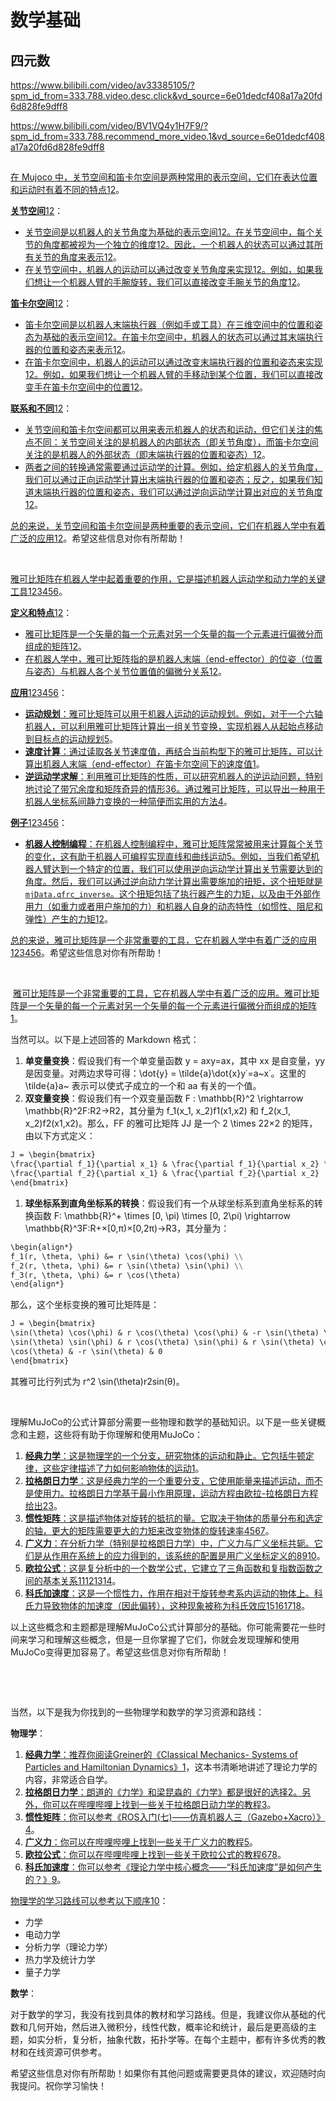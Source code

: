 #  数学基础

## 四元数

https://www.bilibili.com/video/av33385105/?spm_id_from=333.788.video.desc.click&vd_source=6e01dedcf408a17a20fd6d828fe9dff8

https://www.bilibili.com/video/BV1VQ4y1H7F9/?spm_id_from=333.788.recommend_more_video.1&vd_source=6e01dedcf408a17a20fd6d828fe9dff8

## 

[在 Mujoco 中，关节空间和笛卡尔空间是两种常用的表示空间，它们在表达位置和运动时有着不同的特点](https://zhuanlan.zhihu.com/p/639017263)[1](https://zhuanlan.zhihu.com/p/639017263)[2](https://zhuanlan.zhihu.com/p/641449452)。

[**关节空间**](https://zhuanlan.zhihu.com/p/639017263)[1](https://zhuanlan.zhihu.com/p/639017263)[2](https://zhuanlan.zhihu.com/p/641449452)：

- [关节空间是以机器人的关节角度为基础的表示空间](https://zhuanlan.zhihu.com/p/639017263)[1](https://zhuanlan.zhihu.com/p/639017263)[2](https://zhuanlan.zhihu.com/p/641449452)[。在关节空间中，每个关节的角度都被视为一个独立的维度](https://zhuanlan.zhihu.com/p/639017263)[1](https://zhuanlan.zhihu.com/p/639017263)[2](https://zhuanlan.zhihu.com/p/641449452)[。因此，一个机器人的状态可以通过其所有关节的角度来表示](https://zhuanlan.zhihu.com/p/639017263)[1](https://zhuanlan.zhihu.com/p/639017263)[2](https://zhuanlan.zhihu.com/p/641449452)。
- [在关节空间中，机器人的运动可以通过改变关节角度来实现](https://zhuanlan.zhihu.com/p/639017263)[1](https://zhuanlan.zhihu.com/p/639017263)[2](https://zhuanlan.zhihu.com/p/641449452)[。例如，如果我们想让一个机器人臂的手腕旋转，我们可以直接改变手腕关节的角度](https://zhuanlan.zhihu.com/p/639017263)[1](https://zhuanlan.zhihu.com/p/639017263)[2](https://zhuanlan.zhihu.com/p/641449452)。

[**笛卡尔空间**](https://zhuanlan.zhihu.com/p/639017263)[1](https://zhuanlan.zhihu.com/p/639017263)[2](https://zhuanlan.zhihu.com/p/641449452)：

- [笛卡尔空间是以机器人末端执行器（例如手或工具）在三维空间中的位置和姿态为基础的表示空间](https://zhuanlan.zhihu.com/p/639017263)[1](https://zhuanlan.zhihu.com/p/639017263)[2](https://zhuanlan.zhihu.com/p/641449452)[。在笛卡尔空间中，机器人的状态可以通过其末端执行器的位置和姿态来表示](https://zhuanlan.zhihu.com/p/639017263)[1](https://zhuanlan.zhihu.com/p/639017263)[2](https://zhuanlan.zhihu.com/p/641449452)。
- [在笛卡尔空间中，机器人的运动可以通过改变末端执行器的位置和姿态来实现](https://zhuanlan.zhihu.com/p/639017263)[1](https://zhuanlan.zhihu.com/p/639017263)[2](https://zhuanlan.zhihu.com/p/641449452)[。例如，如果我们想让一个机器人臂的手移动到某个位置，我们可以直接改变手在笛卡尔空间中的位置](https://zhuanlan.zhihu.com/p/639017263)[1](https://zhuanlan.zhihu.com/p/639017263)[2](https://zhuanlan.zhihu.com/p/641449452)。

[**联系和不同**](https://zhuanlan.zhihu.com/p/639017263)[1](https://zhuanlan.zhihu.com/p/639017263)[2](https://zhuanlan.zhihu.com/p/641449452)：

- [关节空间和笛卡尔空间都可以用来表示机器人的状态和运动，但它们关注的焦点不同：关节空间关注的是机器人的内部状态（即关节角度），而笛卡尔空间关注的是机器人的外部状态（即末端执行器的位置和姿态）](https://zhuanlan.zhihu.com/p/639017263)[1](https://zhuanlan.zhihu.com/p/639017263)[2](https://zhuanlan.zhihu.com/p/641449452)。
- [两者之间的转换通常需要通过运动学的计算。例如，给定机器人的关节角度，我们可以通过正向运动学计算出末端执行器的位置和姿态；反之，如果我们知道末端执行器的位置和姿态，我们可以通过逆向运动学计算出对应的关节角度](https://zhuanlan.zhihu.com/p/639017263)[1](https://zhuanlan.zhihu.com/p/639017263)[2](https://zhuanlan.zhihu.com/p/641449452)。

[总的来说，关节空间和笛卡尔空间是两种重要的表示空间，它们在机器人学中有着广泛的应用](https://zhuanlan.zhihu.com/p/639017263)[1](https://zhuanlan.zhihu.com/p/639017263)[2](https://zhuanlan.zhihu.com/p/641449452)。希望这些信息对你有所帮助！

​                 





[雅可比矩阵在机器人学中起着重要的作用，它是描述机器人运动学和动力学的关键工具](https://zhuanlan.zhihu.com/p/488570642)[1](https://zhuanlan.zhihu.com/p/488570642)[2](https://zhuanlan.zhihu.com/p/341805201)[3](https://bing.com/search?q=雅可比矩阵+定义+特点+应用+机器人+控制+编程+例子)[4](https://www.zhangqiaokeyan.com/academic-journal-cn_journal-tianjin-institute-light-industry_thesis/0201266018081.html)[5](https://wenku.baidu.com/view/67a59c68edfdc8d376eeaeaad1f34693daef108f.html)[6](https://journal.bit.edu.cn/zr/cn/article/doi/10.15918/j.tbit1001-0645.2017.168)。

[**定义和特点**](https://zhuanlan.zhihu.com/p/488570642)[1](https://zhuanlan.zhihu.com/p/488570642)[2](https://zhuanlan.zhihu.com/p/341805201)：

- [雅可比矩阵是一个矢量的每一个元素对另一个矢量的每一个元素进行偏微分而组成的矩阵](https://zhuanlan.zhihu.com/p/488570642)[1](https://zhuanlan.zhihu.com/p/488570642)[2](https://zhuanlan.zhihu.com/p/341805201)。
- [在机器人学中，雅可比矩阵指的是机器人末端（end-effector）的位姿（位置与姿态）与机器人各个关节位置值的偏微分关系](https://zhuanlan.zhihu.com/p/488570642)[1](https://zhuanlan.zhihu.com/p/488570642)[2](https://zhuanlan.zhihu.com/p/341805201)。

[**应用**](https://zhuanlan.zhihu.com/p/488570642)[1](https://zhuanlan.zhihu.com/p/488570642)[2](https://zhuanlan.zhihu.com/p/341805201)[3](https://bing.com/search?q=雅可比矩阵+定义+特点+应用+机器人+控制+编程+例子)[4](https://www.zhangqiaokeyan.com/academic-journal-cn_journal-tianjin-institute-light-industry_thesis/0201266018081.html)[5](https://wenku.baidu.com/view/67a59c68edfdc8d376eeaeaad1f34693daef108f.html)[6](https://journal.bit.edu.cn/zr/cn/article/doi/10.15918/j.tbit1001-0645.2017.168)：

- [**运动规划**：雅可比矩阵可以用于机器人运动的运动规划。例如，对于一个六轴机器人，可以利用雅可比矩阵计算出一组关节变换，实现机器人从起始点移动到目标点的运动规划](https://zhuanlan.zhihu.com/p/488570642)[5](https://wenku.baidu.com/view/67a59c68edfdc8d376eeaeaad1f34693daef108f.html)。
- [**速度计算**：通过读取各关节速度值，再结合当前构型下的雅可比矩阵，可以计算出机器人末端（end-effector）在笛卡尔空间下的速度值](https://zhuanlan.zhihu.com/p/488570642)[1](https://zhuanlan.zhihu.com/p/488570642)。
- [**逆运动学求解**：利用雅可比矩阵的性质，可以研究机器人的逆运动问题，特别地讨论了带冗余度和矩阵奇异的情形](https://zhuanlan.zhihu.com/p/488570642)[3](https://bing.com/search?q=雅可比矩阵+定义+特点+应用+机器人+控制+编程+例子)[6](https://journal.bit.edu.cn/zr/cn/article/doi/10.15918/j.tbit1001-0645.2017.168)[。通过雅可比矩阵，可以导出一种用于机器人坐标系间静力变换的一种简便而实用的方法](https://zhuanlan.zhihu.com/p/488570642)[4](https://www.zhangqiaokeyan.com/academic-journal-cn_journal-tianjin-institute-light-industry_thesis/0201266018081.html)。

[**例子**](https://zhuanlan.zhihu.com/p/488570642)[1](https://zhuanlan.zhihu.com/p/488570642)[2](https://zhuanlan.zhihu.com/p/341805201)[3](https://bing.com/search?q=雅可比矩阵+定义+特点+应用+机器人+控制+编程+例子)[4](https://www.zhangqiaokeyan.com/academic-journal-cn_journal-tianjin-institute-light-industry_thesis/0201266018081.html)[5](https://wenku.baidu.com/view/67a59c68edfdc8d376eeaeaad1f34693daef108f.html)[6](https://journal.bit.edu.cn/zr/cn/article/doi/10.15918/j.tbit1001-0645.2017.168)：

- [**机器人控制编程**：在机器人控制编程中，雅可比矩阵常常被用来计算每个关节的变化，这有助于机器人可编程实现直线和曲线运动](https://wenku.baidu.com/view/67a59c68edfdc8d376eeaeaad1f34693daef108f.html)[5](https://wenku.baidu.com/view/67a59c68edfdc8d376eeaeaad1f34693daef108f.html)[。例如，当我们希望机器人臂达到一个特定的位置，我们可以使用逆向运动学计算出关节需要达到的角度。然后，我们可以通过逆向动力学计算出需要施加的扭矩，这个扭矩就是 `mjData.qfrc_inverse`。这个扭矩包括了执行器产生的力矩，以及由于外部作用力（如重力或者用户施加的力）和机器人自身的动态特性（如惯性、阻尼和弹性）产生的力矩](https://zhuanlan.zhihu.com/p/488570642)[1](https://zhuanlan.zhihu.com/p/488570642)[2](https://zhuanlan.zhihu.com/p/341805201)。

[总的来说，雅可比矩阵是一个非常重要的工具，它在机器人学中有着广泛的应用](https://zhuanlan.zhihu.com/p/488570642)[1](https://zhuanlan.zhihu.com/p/488570642)[2](https://zhuanlan.zhihu.com/p/341805201)[3](https://bing.com/search?q=雅可比矩阵+定义+特点+应用+机器人+控制+编程+例子)[4](https://www.zhangqiaokeyan.com/academic-journal-cn_journal-tianjin-institute-light-industry_thesis/0201266018081.html)[5](https://wenku.baidu.com/view/67a59c68edfdc8d376eeaeaad1f34693daef108f.html)[6](https://journal.bit.edu.cn/zr/cn/article/doi/10.15918/j.tbit1001-0645.2017.168)。希望这些信息对你有所帮助！

​                 

​              [雅可比矩阵是一个非常重要的工具，它在机器人学中有着广泛的应用。雅可比矩阵是一个矢量的每一个元素对另一个矢量的每一个元素进行偏微分而组成的矩阵](https://zh.wikipedia.org/wiki/雅可比矩阵)[1](https://zh.wikipedia.org/wiki/雅可比矩阵)。



当然可以。以下是上述回答的 Markdown 格式：

1. **单变量变换**：假设我们有一个单变量函数 y = axy=ax，其中 xx 是自变量，yy 是因变量。对两边求导可得：\dot{y} = \tilde{a}\dot{x}y˙=a~x˙。这里的 \tilde{a}a~ 表示可以使式子成立的一个和 aa 有关的一个值。
2. **双变量变换**：假设我们有一个双变量函数 F : \mathbb{R}^2 \rightarrow \mathbb{R}^2F:R2→R2，其分量为 f_1(x_1, x_2)f1(x1,x2) 和 f_2(x_1, x_2)f2(x1,x2)。那么，FF 的雅可比矩阵 JJ 是一个 2 \times 22×2 的矩阵，由以下方式定义：

```markdown
J = \begin{bmatrix}
\frac{\partial f_1}{\partial x_1} & \frac{\partial f_1}{\partial x_2} \\
\frac{\partial f_2}{\partial x_1} & \frac{\partial f_2}{\partial x_2}
\end{bmatrix}
```

1. **球坐标系到直角坐标系的转换**：假设我们有一个从球坐标系到直角坐标系的转换函数 F: \mathbb{R}^+ \times [0, \pi) \times [0, 2\pi) \rightarrow \mathbb{R}^3F:R+×[0,π)×[0,2π)→R3，其分量为：

```markdown
\begin{align*}
f_1(r, \theta, \phi) &= r \sin(\theta) \cos(\phi) \\
f_2(r, \theta, \phi) &= r \sin(\theta) \sin(\phi) \\
f_3(r, \theta, \phi) &= r \cos(\theta)
\end{align*}
```

那么，这个坐标变换的雅可比矩阵是：

```markdown
J = \begin{bmatrix}
\sin(\theta) \cos(\phi) & r \cos(\theta) \cos(\phi) & -r \sin(\theta) \sin(\phi) \\
\sin(\theta) \sin(\phi) & r \cos(\theta) \sin(\phi) & r \sin(\theta) \cos(\phi) \\
\cos(\theta) & -r \sin(\theta) & 0
\end{bmatrix}
```

其雅可比行列式为 r^2 \sin(\theta)r2sin(θ)。



​              



理解MuJoCo的公式计算部分需要一些物理和数学的基础知识。以下是一些关键概念和主题，这些将有助于你理解和使用MuJoCo：

1. [**经典力学**：这是物理学的一个分支，研究物体的运动和静止。它包括牛顿定律，这些定律描述了力如何影响物体的运动](https://en.wikipedia.org/wiki/Lagrangian_mechanics)[1](https://en.wikipedia.org/wiki/Lagrangian_mechanics)。
2. [**拉格朗日力学**：这是经典力学的一个重要分支，它使用能量来描述运动，而不是使用力。拉格朗日力学基于最小作用原理，运动方程由欧拉-拉格朗日方程给出](https://profoundphysics.com/lagrangian-mechanics-for-beginners/)[2](https://profoundphysics.com/lagrangian-mechanics-for-beginners/)[3](https://chem.libretexts.org/Bookshelves/Physical_and_Theoretical_Chemistry_Textbook_Maps/Advanced_Statistical_Mechanics_(Tuckerman)/01%3A_Classical_mechanics/1.01%3A_The_Lagrangian_Formulation_of_Classical_Mechanics)。
3. [**惯性矩阵**：这是描述物体对旋转的抵抗的量。它取决于物体的质量分布和选定的轴，更大的矩阵需要更大的力矩来改变物体的旋转速率](https://en.wikipedia.org/wiki/Moment_of_inertia)[4](https://en.wikipedia.org/wiki/Moment_of_inertia)[5](https://ocw.mit.edu/courses/16-07-dynamics-fall-2009/dd277ec654440f4c2b5b07d6c286c3fd_MIT16_07F09_Lec26.pdf)[6](https://www.aeresources.gatech.edu/dynamics/Webpage/moments_of_inertia/Theory/moments_of_inertia.php)[7](http://www3.eng.cam.ac.uk/~hemh1/gyroscopes/momentinertia.html)。
4. [**广义力**：在分析力学（特别是拉格朗日力学）中，广义力与广义坐标共轭。它们是从作用在系统上的应力得到的，该系统的配置是用广义坐标定义的](https://en.wikipedia.org/wiki/Generalized_forces)[8](https://en.wikipedia.org/wiki/Generalized_forces)[9](https://phys.libretexts.org/Bookshelves/Classical_Mechanics/Variational_Principles_in_Classical_Mechanics_(Cline)/06%3A_Lagrangian_Dynamics/6.05%3A_Constrained_Systems)[10](https://eng.libretexts.org/Bookshelves/Mechanical_Engineering/Structural_Mechanics_(Wierzbicki)/02%3A_The_Concept_of_Stress%2C_Generalized_Stresses_and_Equilibrium/2.03%3A_Generalized_Forces_and_Bending_Moments_in_Plates)。
5. [**欧拉公式**：这是复分析中的一个数学公式，它建立了三角函数和复指数函数之间的基本关系](https://en.wikipedia.org/wiki/Euler's_formula)[11](https://en.wikipedia.org/wiki/Euler's_formula)[12](https://mathvault.ca/euler-formula/)[13](https://canonica.ai/page/Euler's_Formula)[14](https://www.britannica.com/science/Eulers-formula)。
6. [**科氏加速度**：这是一个惯性力，作用在相对于旋转参考系内运动的物体上。科氏力导致物体的加速度（因此偏转），这种现象被称为科氏效应](https://en.wikipedia.org/wiki/Coriolis_force)[15](https://en.wikipedia.org/wiki/Coriolis_force)[16](https://www.youphysics.education/relative-motion/coriolis-effect-explained/)[17](https://www.nationalgeographic.org/encyclopedia/coriolis-effect-1/)[18](https://serc.carleton.edu/earth_rendezvous/2023/program/share-a-thon/tuesday/262981.html)。

以上这些概念和主题都是理解MuJoCo公式计算部分的基础。你可能需要花一些时间来学习和理解这些概念，但是一旦你掌握了它们，你就会发现理解和使用MuJoCo变得更加容易了。希望这些信息对你有所帮助！

​                 

​              



当然，以下是我为你找到的一些物理学和数学的学习资源和路线：

**物理学**：

1. [**经典力学**：推荐你阅读Greiner的《Classical Mechanics- Systems of Particles and Hamiltonian Dynamics》](https://www.sohu.com/a/140244444_199932)[1](https://www.sohu.com/a/140244444_199932)，这本书清晰地讲述了理论力学的内容，非常适合自学。
2. [**拉格朗日力学**：朗道的《力学》和梁昆淼的《力学》都是很好的选择](https://www.zhihu.com/question/457108595)[2](https://www.zhihu.com/question/457108595)[。另外，你可以在哔哩哔哩上找到一些关于拉格朗日动力学的教程](https://www.bilibili.com/video/BV1Kv42117Lo/)[3](https://www.bilibili.com/video/BV1Kv42117Lo/)。
3. [**惯性矩阵**：你可以参考《ROS入门(七)——仿真机器人三（Gazebo+Xacro）》](https://www.guyuehome.com/38124)[4](https://www.guyuehome.com/38124)。
4. [**广义力**：你可以在哔哩哔哩上找到一些关于广义力的教程](https://www.bilibili.com/video/BV13W4y1h7iU/)[5](https://www.bilibili.com/video/BV13W4y1h7iU/)。
5. [**欧拉公式**：你可以在哔哩哔哩上找到一些关于欧拉公式的教程](https://www.bilibili.com/video/BV1FX4y1Y7MM/?p=2)[6](https://www.bilibili.com/video/BV1FX4y1Y7MM/?p=2)[7](https://www.bilibili.com/video/BV1FX4y1Y7MM/?p=3)[8](https://www.bilibili.com/video/BV1w54y1m7Wb/?p=2)。
6. [**科氏加速度**：你可以参考《理论力学中核心概念——“科氏加速度”是如何产生的？》](https://www.fangzhenxiu.com/post/935158/?uri=241_0pdnmcsuanf)[9](https://www.fangzhenxiu.com/post/935158/?uri=241_0pdnmcsuanf)。

[物理学的学习路线可以参考以下顺序](https://www.sohu.com/a/140244444_199932)[10](https://bing.com/search?q=学习路线+for+物理学)：

- 力学
- 电动力学
- 分析力学（理论力学）
- 热力学及统计力学
- 量子力学

**数学**：

对于数学的学习，我没有找到具体的教材和学习路线。但是，我建议你从基础的代数和几何开始，然后进入微积分，线性代数，概率论和统计，最后是更高级的主题，如实分析，复分析，抽象代数，拓扑学等。在每个主题中，都有许多优秀的教材和在线资源可供参考。

希望这些信息对你有所帮助！如果你有其他问题或需要更具体的建议，欢迎随时向我提问。祝你学习愉快！

​              

​                 

​              

​              